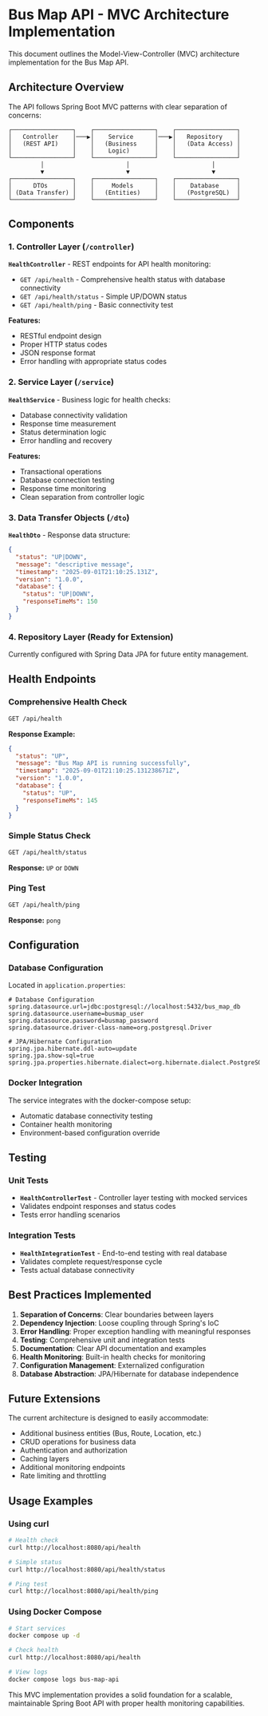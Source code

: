 # Bus Map API - MVC Architecture Implementation

This document outlines the Model-View-Controller (MVC) architecture implementation for the Bus Map API.

## Architecture Overview

The API follows Spring Boot MVC patterns with clear separation of concerns:

```
┌─────────────────┐    ┌─────────────────┐    ┌─────────────────┐
│   Controller    │───▶│    Service      │───▶│   Repository    │
│   (REST API)    │    │   (Business     │    │   (Data Access) │
│                 │    │    Logic)       │    │                 │
└─────────────────┘    └─────────────────┘    └─────────────────┘
         │                       │                       │
         ▼                       ▼                       ▼
┌─────────────────┐    ┌─────────────────┐    ┌─────────────────┐
│      DTOs       │    │     Models      │    │    Database     │
│ (Data Transfer) │    │   (Entities)    │    │   (PostgreSQL)  │
└─────────────────┘    └─────────────────┘    └─────────────────┘
```

## Components

### 1. Controller Layer (`/controller`)

**`HealthController`** - REST endpoints for API health monitoring:

- `GET /api/health` - Comprehensive health status with database connectivity
- `GET /api/health/status` - Simple UP/DOWN status 
- `GET /api/health/ping` - Basic connectivity test

**Features:**
- RESTful endpoint design
- Proper HTTP status codes
- JSON response format
- Error handling with appropriate status codes

### 2. Service Layer (`/service`)

**`HealthService`** - Business logic for health checks:

- Database connectivity validation
- Response time measurement
- Status determination logic
- Error handling and recovery

**Features:**
- Transactional operations
- Database connection testing
- Response time monitoring
- Clean separation from controller logic

### 3. Data Transfer Objects (`/dto`)

**`HealthDto`** - Response data structure:

```json
{
  "status": "UP|DOWN",
  "message": "descriptive message",
  "timestamp": "2025-09-01T21:10:25.131Z",
  "version": "1.0.0",
  "database": {
    "status": "UP|DOWN",
    "responseTimeMs": 150
  }
}
```

### 4. Repository Layer (Ready for Extension)

Currently configured with Spring Data JPA for future entity management.

## Health Endpoints

### Comprehensive Health Check
```bash
GET /api/health
```

**Response Example:**
```json
{
  "status": "UP",
  "message": "Bus Map API is running successfully",
  "timestamp": "2025-09-01T21:10:25.131238671Z",
  "version": "1.0.0",
  "database": {
    "status": "UP",
    "responseTimeMs": 145
  }
}
```

### Simple Status Check
```bash
GET /api/health/status
```

**Response:** `UP` or `DOWN`

### Ping Test
```bash
GET /api/health/ping
```

**Response:** `pong`

## Configuration

### Database Configuration
Located in `application.properties`:

```properties
# Database Configuration
spring.datasource.url=jdbc:postgresql://localhost:5432/bus_map_db
spring.datasource.username=busmap_user
spring.datasource.password=busmap_password
spring.datasource.driver-class-name=org.postgresql.Driver

# JPA/Hibernate Configuration
spring.jpa.hibernate.ddl-auto=update
spring.jpa.show-sql=true
spring.jpa.properties.hibernate.dialect=org.hibernate.dialect.PostgreSQLDialect
```

### Docker Integration
The service integrates with the docker-compose setup:
- Automatic database connectivity testing
- Container health monitoring
- Environment-based configuration override

## Testing

### Unit Tests
- **`HealthControllerTest`** - Controller layer testing with mocked services
- Validates endpoint responses and status codes
- Tests error handling scenarios

### Integration Tests  
- **`HealthIntegrationTest`** - End-to-end testing with real database
- Validates complete request/response cycle
- Tests actual database connectivity

## Best Practices Implemented

1. **Separation of Concerns**: Clear boundaries between layers
2. **Dependency Injection**: Loose coupling through Spring's IoC
3. **Error Handling**: Proper exception handling with meaningful responses
4. **Testing**: Comprehensive unit and integration tests
5. **Documentation**: Clear API documentation and examples
6. **Health Monitoring**: Built-in health checks for monitoring
7. **Configuration Management**: Externalized configuration
8. **Database Abstraction**: JPA/Hibernate for database independence

## Future Extensions

The current architecture is designed to easily accommodate:

- Additional business entities (Bus, Route, Location, etc.)
- CRUD operations for business data
- Authentication and authorization
- Caching layers
- Additional monitoring endpoints
- Rate limiting and throttling

## Usage Examples

### Using curl
```bash
# Health check
curl http://localhost:8080/api/health

# Simple status
curl http://localhost:8080/api/health/status

# Ping test
curl http://localhost:8080/api/health/ping
```

### Using Docker Compose
```bash
# Start services
docker compose up -d

# Check health
curl http://localhost:8080/api/health

# View logs
docker compose logs bus-map-api
```

This MVC implementation provides a solid foundation for a scalable, maintainable Spring Boot API with proper health monitoring capabilities.
